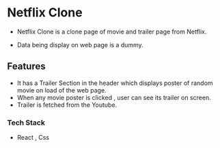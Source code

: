 # Netflix Clone 
- Netflix Clone is a clone page of movie and trailer page from Netflix.

- Data being display on web page is a dummy.
## Features
- It has a Trailer Section in the header which displays poster of random movie on load of the web page.
- When any movie poster is clicked , user can see its trailer on screen.
- Trailer is fetched from the Youtube.
### Tech Stack
- React , Css 

